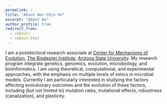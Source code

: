 ```yaml
---
permalink: /
title: "About Wei-Chin Ho"
excerpt: "About me"
author_profile: true
redirect_from: 
  - /about/
  - /about.html
---
```


I am a postdoctoral research associate at [Center for Mechanisms of Evolution](https://biodesign.asu.edu/mechanisms-evolution), [The Biodesign Institute](https://biodesign.asu.edu/), [Arizona State University](https://www.asu.edu/). My research program integrate genetics, genomics, evolution, microbiology, and bioinformatics. I am using theoretical, computational, and experimental approaches, with the emphasis on multiple levels of omics in microbial models. Currently I am particularly interested in studying the factors affecting evolutionary outcomes and the evolution of these factors, including (but not limited to) mutation rates, mutational effects, robustness (canalization), and plasticity. 
